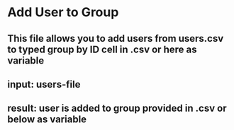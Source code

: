 # Add User to Group
## This file allows you to add users from users.csv to typed group by ID cell in .csv or here as variable
## input: users-file
## result: user is added to group provided in .csv or below as variable